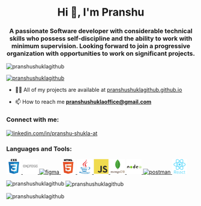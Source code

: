 <h1 align="center">Hi 👋, I'm Pranshu</h1>
<h3 align="center">A passionate Software developer with considerable technical skills who possess self-discipline and the ability to work with minimum supervision. Looking forward to join a progressive organization with opportunities to work on significant projects.</h3>

<p align="left"> <img src="https://komarev.com/ghpvc/?username=pranshushuklagithub&label=Profile%20views&color=0e75b6&style=flat" alt="pranshushuklagithub" /> </p>

<p align="left"> <a href="https://github.com/ryo-ma/github-profile-trophy"><img src="https://github-profile-trophy.vercel.app/?username=pranshushuklagithub" alt="pranshushuklagithub" /></a> </p>

- 👨‍💻 All of my projects are available at [pranshushuklagithub.github.io](pranshushuklagithub.github.io)

- 📫 How to reach me **pranshushuklaoffice@gmail.com**

<h3 align="left">Connect with me:</h3>
<p align="left">
<a href="https://linkedin.com/in/linkedin.com/in/pranshu-shukla-at" target="blank"><img align="center" src="https://raw.githubusercontent.com/rahuldkjain/github-profile-readme-generator/master/src/images/icons/Social/linked-in-alt.svg" alt="linkedin.com/in/pranshu-shukla-at" height="30" width="40" /></a>
</p>

<h3 align="left">Languages and Tools:</h3>
<p align="left"> <a href="https://www.w3schools.com/css/" target="_blank" rel="noreferrer"> <img src="https://raw.githubusercontent.com/devicons/devicon/master/icons/css3/css3-original-wordmark.svg" alt="css3" width="40" height="40"/> </a> <a href="https://expressjs.com" target="_blank" rel="noreferrer"> <img src="https://raw.githubusercontent.com/devicons/devicon/master/icons/express/express-original-wordmark.svg" alt="express" width="40" height="40"/> </a> <a href="https://www.figma.com/" target="_blank" rel="noreferrer"> <img src="https://www.vectorlogo.zone/logos/figma/figma-icon.svg" alt="figma" width="40" height="40"/> </a> <a href="https://www.w3.org/html/" target="_blank" rel="noreferrer"> <img src="https://raw.githubusercontent.com/devicons/devicon/master/icons/html5/html5-original-wordmark.svg" alt="html5" width="40" height="40"/> </a> <a href="https://www.java.com" target="_blank" rel="noreferrer"> <img src="https://raw.githubusercontent.com/devicons/devicon/master/icons/java/java-original.svg" alt="java" width="40" height="40"/> </a> <a href="https://developer.mozilla.org/en-US/docs/Web/JavaScript" target="_blank" rel="noreferrer"> <img src="https://raw.githubusercontent.com/devicons/devicon/master/icons/javascript/javascript-original.svg" alt="javascript" width="40" height="40"/> </a> <a href="https://www.mongodb.com/" target="_blank" rel="noreferrer"> <img src="https://raw.githubusercontent.com/devicons/devicon/master/icons/mongodb/mongodb-original-wordmark.svg" alt="mongodb" width="40" height="40"/> </a> <a href="https://nodejs.org" target="_blank" rel="noreferrer"> <img src="https://raw.githubusercontent.com/devicons/devicon/master/icons/nodejs/nodejs-original-wordmark.svg" alt="nodejs" width="40" height="40"/> </a> <a href="https://postman.com" target="_blank" rel="noreferrer"> <img src="https://www.vectorlogo.zone/logos/getpostman/getpostman-icon.svg" alt="postman" width="40" height="40"/> </a> <a href="https://reactjs.org/" target="_blank" rel="noreferrer"> <img src="https://raw.githubusercontent.com/devicons/devicon/master/icons/react/react-original-wordmark.svg" alt="react" width="40" height="40"/> </a> </p>

<p><img align="left" src="https://github-readme-stats.vercel.app/api/top-langs?username=pranshushuklagithub&show_icons=true&locale=en&layout=compact" alt="pranshushuklagithub" /></p>

<p>&nbsp;<img align="center" src="https://github-readme-stats.vercel.app/api?username=pranshushuklagithub&show_icons=true&locale=en" alt="pranshushuklagithub" /></p>

<p><img align="center" src="https://github-readme-streak-stats.herokuapp.com/?user=pranshushuklagithub&" alt="pranshushuklagithub" /></p>
